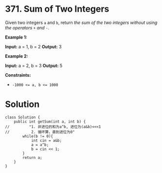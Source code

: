 # 371. Sum of Two Integers
Given two integers  `a`  and  `b`, return  _the sum of the two integers without using the operators_  `+`  _and_  `-`.

**Example 1:**

**Input:** a = 1, b = 2
**Output:** 3

**Example 2:**

**Input:** a = 2, b = 3
**Output:** 5

**Constraints:**

-   `-1000 <= a, b <= 1000`

# Solution
```
class Solution {
    public int getSum(int a, int b) {
//         "1. 非进位的和为a^b, 进位为(a&b)<<<1
//          2. 循环算，直到进位为0"
        while(b != 0){
            int cin = a&b;
            a = a^b;
            b = cin << 1;
        }
        return a;
    }
}
```